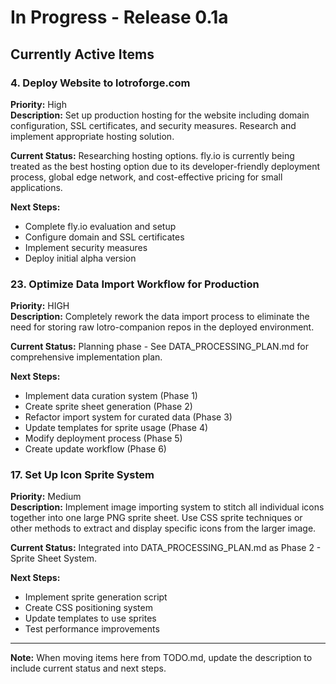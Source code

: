 # In Progress - Release 0.1a

## Currently Active Items

### 4. Deploy Website to lotroforge.com
**Priority:** High  
**Description:** Set up production hosting for the website including domain configuration, SSL certificates, and security measures. Research and implement appropriate hosting solution.

**Current Status:** Researching hosting options. fly.io is currently being treated as the best hosting option due to its developer-friendly deployment process, global edge network, and cost-effective pricing for small applications.

**Next Steps:** 
- Complete fly.io evaluation and setup
- Configure domain and SSL certificates
- Implement security measures
- Deploy initial alpha version

### 23. Optimize Data Import Workflow for Production
**Priority:** HIGH  
**Description:** Completely rework the data import process to eliminate the need for storing raw lotro-companion repos in the deployed environment.

**Current Status:** Planning phase - See DATA_PROCESSING_PLAN.md for comprehensive implementation plan.

**Next Steps:**
- Implement data curation system (Phase 1)
- Create sprite sheet generation (Phase 2)
- Refactor import system for curated data (Phase 3)
- Update templates for sprite usage (Phase 4)
- Modify deployment process (Phase 5)
- Create update workflow (Phase 6)

### 17. Set Up Icon Sprite System
**Priority:** Medium  
**Description:** Implement image importing system to stitch all individual icons together into one large PNG sprite sheet. Use CSS sprite techniques or other methods to extract and display specific icons from the larger image.

**Current Status:** Integrated into DATA_PROCESSING_PLAN.md as Phase 2 - Sprite Sheet System.

**Next Steps:**
- Implement sprite generation script
- Create CSS positioning system
- Update templates to use sprites
- Test performance improvements

---

**Note:** When moving items here from TODO.md, update the description to include current status and next steps. 